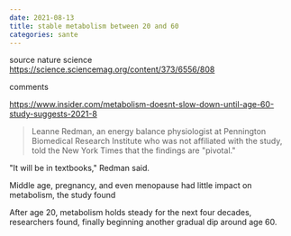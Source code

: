 ```yaml
---
date: 2021-08-13
title: stable metabolism between 20 and 60
categories: sante
---
```


source nature science https://science.sciencemag.org/content/373/6556/808

comments 

https://www.insider.com/metabolism-doesnt-slow-down-until-age-60-study-suggests-2021-8


> Leanne Redman, an energy balance physiologist at Pennington Biomedical Research Institute who was not affiliated with the study, told the New York Times that the findings are "pivotal."

"It will be in textbooks," Redman said. 

Middle age, pregnancy, and even menopause had little impact on metabolism, the study found

After age 20, metabolism holds steady for the next four decades, researchers found, finally beginning another gradual dip around age 60. 

